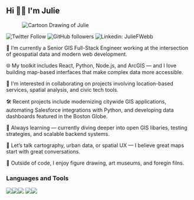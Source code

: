 ## Hi 👋🏻 I'm Julie

&nbsp;&nbsp;&nbsp;&nbsp;&nbsp;&nbsp;&nbsp;&nbsp;&nbsp;&nbsp;&nbsp;![Cartoon Drawing of Julie](https://i.imgur.com/0YpuB3y.png)

![Twitter Follow](https://img.shields.io/twitter/follow/juliefwebb?color=1DA1F2&label=Followers&logo=twitter&style=for-the-badge)
![GitHub followers](https://img.shields.io/github/followers/jfwebb?color=1DA1F2&style=for-the-badge)
![Linkedin: JulieFWebb](https://img.shields.io/badge/-CONNECT-blue?style=for-the-badge&logo=Linkedin&link=https://www.linkedin.com/in/juliefwebb/)


🔭 I’m currently a Senior GIS Full-Stack Engineer working at the intersection of geospatial data and modern web development.

🌐 My toolkit includes React, Python, Node.js, and ArcGIS — and I love building map-based interfaces that make complex data more accessible.

🧩 I'm interested in collaborating on projects involving location-based services, spatial analysis, and civic tech tools.

🛠️ Recent projects include modernizing citywide GIS applications, automating Salesforce integrations with Python, and developing data dashboards featured in the Boston Globe.

🌱 Always learning — currently diving deeper into open GIS libaries, testing strategies, and scalable backend systems.

💬 Let’s talk cartography, urban data, or spatial UX — I believe great maps start with great conversations.

🎨 Outside of code, I enjoy figure drawing, art museums, and foregin filns.


### Languages and Tools

<img src="https://img.icons8.com/color/48/000000/javascript.png"/><img src="https://img.icons8.com/color/48/000000/python.png"/><img src="https://img.icons8.com/color/48/000000/html-5.png"/> <img src="https://img.icons8.com/color/48/000000/css3.png"/><img src="https://img.icons8.com/color/48/000000/nodejs.png"/>

